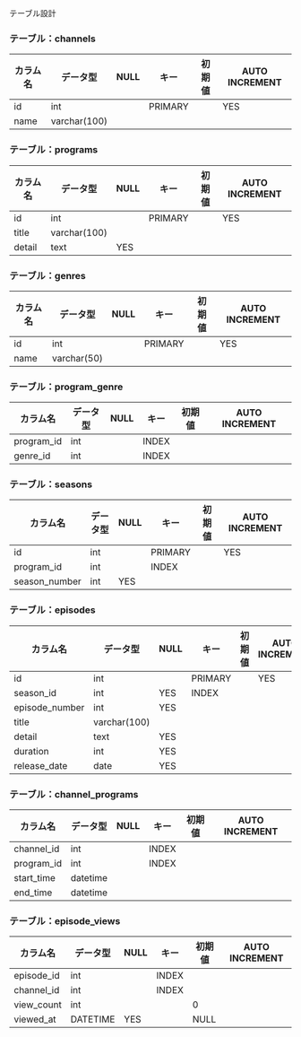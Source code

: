 テーブル設計
### **テーブル：channels**

| カラム名 | データ型 | NULL | キー | 初期値 | AUTO INCREMENT |
| --- | --- | --- | --- | --- | --- |
| id | int |  | PRIMARY |  | YES |
| name | varchar(100) |  |  |  |  |

### **テーブル：programs**

| カラム名 | データ型 | NULL | キー | 初期値 | AUTO INCREMENT |
| --- | --- | --- | --- | --- | --- |
| id | int |  | PRIMARY |  | YES |
| title | varchar(100) |  |  |  |  |
| detail | text | YES |  |  |  |

### **テーブル：genres**

| カラム名 | データ型 | NULL | キー | 初期値 | AUTO INCREMENT |
| --- | --- | --- | --- | --- | --- |
| id | int |  | PRIMARY |  | YES |
| name | varchar(50) |  |  |  |  |

### **テーブル：program_genre**

| カラム名 | データ型 | NULL | キー | 初期値 | AUTO INCREMENT |
| --- | --- | --- | --- | --- | --- |
| program_id | int |  | INDEX |  |  |
| genre_id | int |  | INDEX |  |  |

### **テーブル：seasons**

| カラム名 | データ型 | NULL | キー | 初期値 | AUTO INCREMENT |
| --- | --- | --- | --- | --- | --- |
| id | int |  | PRIMARY |  | YES |
| program_id | int |  | INDEX |  |  |
| season_number | int | YES |  |  |  |

### **テーブル：episodes**

| カラム名 | データ型 | NULL | キー | 初期値 | AUTO INCREMENT |
| --- | --- | --- | --- | --- | --- |
| id | int |  | PRIMARY |  | YES |
| season_id | int | YES | INDEX |  |  |
| episode_number | int | YES |  |  |  |
| title | varchar(100) |  |  |  |  |
| detail | text | YES |  |  |  |
| duration | int | YES |  |  |  |
| release_date | date | YES |  |  |  |

### **テーブル：channel_programs**

| カラム名 | データ型 | NULL | キー | 初期値 | AUTO INCREMENT |
| --- | --- | --- | --- | --- | --- |
| channel_id | int |  | INDEX |  |  |
| program_id | int |  | INDEX |  |  |
| start_time | datetime |  |  |  |  |
| end_time | datetime |  |  |  |  |

### **テーブル：episode_views**

| カラム名 | データ型 | NULL | キー | 初期値 | AUTO INCREMENT |
| --- | --- | --- | --- | --- | --- |
| episode_id | int |  | INDEX |  |  |
| channel_id | int |  | INDEX |  |  |
| view_count | int |  |  | 0 |  |
| viewed_at | DATETIME | YES |  | NULL |  |